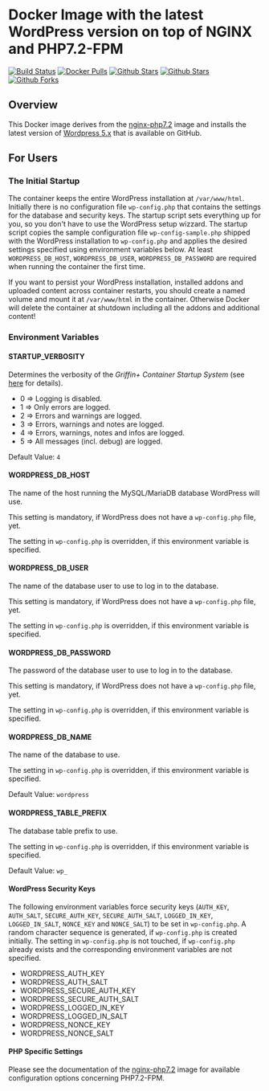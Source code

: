 # Docker Image with the latest WordPress version on top of NGINX and PHP7.2-FPM

[![Build Status](https://travis-ci.com/GriffinPlus/docker-wordpress.svg?branch=master)](https://travis-ci.com/GriffinPlus/docker-wordpress)
[![Docker Pulls](https://img.shields.io/docker/pulls/griffinplus/wordpress.svg)](https://hub.docker.com/r/griffinplus/wordpress)
[![Github Stars](https://img.shields.io/github/stars/griffinplus/docker-wordpress.svg?label=github%20%E2%98%85)](https://github.com/griffinplus/docker-wordpress)
[![Github Stars](https://img.shields.io/github/contributors/griffinplus/docker-wordpress.svg)](https://github.com/griffinplus/docker-wordpress)
[![Github Forks](https://img.shields.io/github/forks/griffinplus/docker-wordpress.svg?label=github%20forks)](https://github.com/griffinplus/docker-wordpress)

## Overview
This Docker image derives from the [nginx-php7.2](https://github.com/griffinplus/docker-nginx-php7.2) image and installs the latest version of [Wordpress 5.x](https://github.com/WordPress/WordPress) that is available on GitHub.

## For Users

### The Initial Startup

The container keeps the entire WordPress installation at `/var/www/html`. Initially there is no configuration file `wp-config.php` that contains the settings for the database and security keys. The startup script sets everything up for you, so you don't have to use the WordPress setup wizzard. The startup script copies the sample configuration file `wp-config-sample.php` shipped with the WordPress installation to `wp-config.php` and applies the desired settings specified using environment variables below. At least `WORDPRESS_DB_HOST`, `WORDPRESS_DB_USER`, `WORDPRESS_DB_PASSWORD` are required when running the container the first time.

If you want to persist your WordPress installation, installed addons and uploaded content across container restarts, you should create a named volume and mount it at `/var/www/html` in the container. Otherwise Docker will delete the container at shutdown including all the addons and additional content!

### Environment Variables

#### STARTUP_VERBOSITY

Determines the verbosity of the *Griffin+ Container Startup System* (see [here](https://github.com/griffinplus/docker-base-supervisor) for details).

- 0 => Logging is disabled.
- 1 => Only errors are logged.
- 2 => Errors and warnings are logged.
- 3 => Errors, warnings and notes are logged.
- 4 => Errors, warnings, notes and infos are logged.
- 5 => All messages (incl. debug) are logged.

Default Value: `4`

#### WORDPRESS_DB_HOST

The name of the host running the MySQL/MariaDB database WordPress will use.

This setting is mandatory, if WordPress does not have a `wp-config.php` file, yet.

The setting in `wp-config.php` is overridden, if this environment variable is specified.

#### WORDPRESS_DB_USER

The name of the database user to use to log in to the database.

This setting is mandatory, if WordPress does not have a `wp-config.php` file, yet.

The setting in `wp-config.php` is overridden, if this environment variable is specified.

#### WORDPRESS_DB_PASSWORD

The password of the database user to use to log in to the database.

This setting is mandatory, if WordPress does not have a `wp-config.php` file, yet.

The setting in `wp-config.php` is overridden, if this environment variable is specified.

#### WORDPRESS_DB_NAME

The name of the database to use.

The setting in `wp-config.php` is overridden, if this environment variable is specified.

Default Value: `wordpress`

#### WORDPRESS_TABLE_PREFIX

The database table prefix to use.

The setting in `wp-config.php` is overridden, if this environment variable is specified.

Default Value: `wp_`

#### WordPress Security Keys

The following environment variables force security keys (`AUTH_KEY`, `AUTH_SALT`, `SECURE_AUTH_KEY`, `SECURE_AUTH_SALT`, `LOGGED_IN_KEY`, `LOGGED_IN_SALT`, `NONCE_KEY` and `NONCE_SALT`) to be set in `wp-config.php`. A random character sequence is generated, if `wp-config.php` is created initially. The setting in `wp-config.php` is not touched, if `wp-config.php` already exists and the corresponding environment variables are not specified.

- WORDPRESS_AUTH_KEY
- WORDPRESS_AUTH_SALT
- WORDPRESS_SECURE_AUTH_KEY
- WORDPRESS_SECURE_AUTH_SALT
- WORDPRESS_LOGGED_IN_KEY
- WORDPRESS_LOGGED_IN_SALT
- WORDPRESS_NONCE_KEY
- WORDPRESS_NONCE_SALT

#### PHP Specific Settings

Please see the documentation of the [nginx-php7.2](https://github.com/griffinplus/docker-nginx-php7.2) image for available configuration options concerning PHP7.2-FPM.

